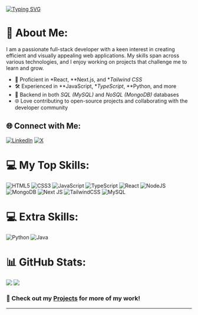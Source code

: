 [![Typing SVG](https://readme-typing-svg.demolab.com/?lines=👋+Hey+There;I+am+Rakesh+Choudhary+🧑‍💻)](https://git.io/typing-svg)

# 💫 About Me:
I am a passionate full-stack developer with a keen interest in creating efficient and visually appealing web applications. My skills span across various technologies, and I enjoy working on projects that challenge me to learn and grow. 

- 🌟 Proficient in *React, **Next.js, and **Tailwind CSS*
- 🛠 Experienced in **JavaScript,  **TypeScript*, **Python, and more
- 💾 Backend in both *SQL (MySQL)* and *NoSQL (MongoDB)* databases
- 🌐 Love contributing to open-source projects and collaborating with the developer community

## 🌐 Connect with Me:
[![LinkedIn](https://img.shields.io/badge/LinkedIn-0077B5?style=for-the-badge&logo=linkedin&logoColor=white)](https://www.linkedin.com/in/rksirvi/) 
[![X](https://img.shields.io/badge/Twitter-000000?style=for-the-badge&logo=X&logoColor=white)](https://x.com/_monkeguy/)

# 💻 My Top Skills:
![HTML5](https://img.shields.io/badge/html5-%23E34F26.svg?style=for-the-badge&logo=html5&logoColor=white)
![CSS3](https://img.shields.io/badge/css3-%231572B6.svg?style=for-the-badge&logo=css3&logoColor=white)
![JavaScript](https://img.shields.io/badge/javascript-%23323330.svg?style=for-the-badge&logo=javascript&logoColor=%23F7DF1E)
![TypeScript](https://img.shields.io/badge/typescript-%23007ACC.svg?style=for-the-badge&logo=typescript&logoColor=white)
![React](https://img.shields.io/badge/react-%2320232a.svg?style=for-the-badge&logo=react&logoColor=%2361DAFB)
![NodeJS](https://img.shields.io/badge/node.js-6DA55F?style=for-the-badge&logo=node.js&logoColor=white)
![MongoDB](https://img.shields.io/badge/MongoDB-%234ea94b.svg?style=for-the-badge&logo=mongodb&logoColor=white)
![Next JS](https://img.shields.io/badge/Next-black?style=for-the-badge&logo=next.js&logoColor=white)
![TailwindCSS](https://img.shields.io/badge/tailwindcss-%2338B2AC.svg?style=for-the-badge&logo=tailwind-css&logoColor=white) 
![MySQL](https://img.shields.io/badge/mysql-%2300000f.svg?style=for-the-badge&logo=mysql&logoColor=white)

# 💻 Extra Skills:
![Python](https://img.shields.io/badge/python-3670A0?style=for-the-badge&logo=python&logoColor=ffdd54)
![Java](https://img.shields.io/badge/java-%23ED8B00.svg?style=for-the-badge&logo=openjdk&logoColor=white)

# 📊 GitHub Stats:
![](https://github-readme-streak-stats.herokuapp.com/?user=monke-guy&theme=light&hide_border=true)
![](https://github-readme-stats.vercel.app/api/top-langs/?username=monke-guy&theme=light&hide_border=true&include_all_commits=true&count_private=false&layout=compact)

### 🔗 Check out my [Projects](https://github.com/monke-guy?tab=repositories) for more of my work!
---
